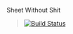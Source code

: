 Sheet Without Shit

> [![Build Status](https://travis-ci.com/SheetWithoutShit/SheetWithoutShit.svg?branch=master)](https://travis-ci.com/SheetWithoutShit/SheetWithoutShit)